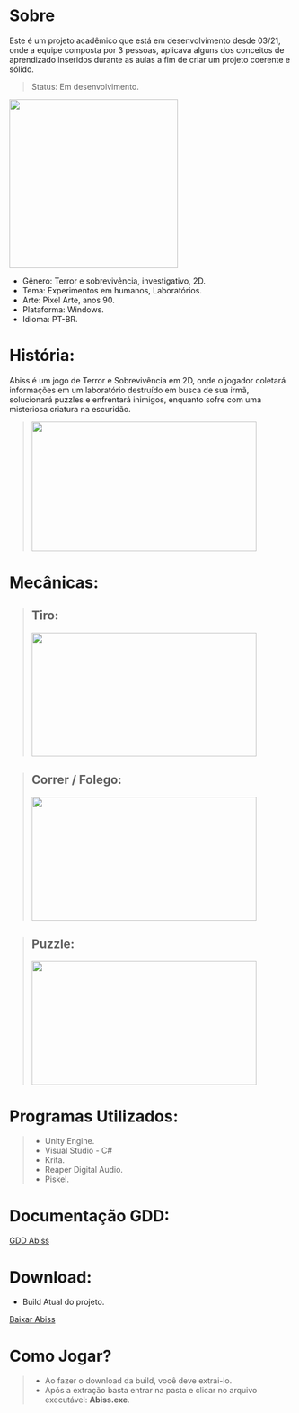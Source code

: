 # Sobre
Este é um projeto acadêmico que está em desenvolvimento desde 03/21, onde a equipe composta por 3 pessoas, aplicava alguns dos conceitos de aprendizado inseridos durante as aulas a fim de criar um projeto coerente e sólido.

> Status: Em desenvolvimento.

<img src="https://github.com/Carlosdll22/ABISS/assets/135077890/82dfbd02-9d52-477f-bb07-2ee07bb3c7ae" width="300" height="300" />



+ Gênero: Terror e sobrevivência, investigativo, 2D.
+ Tema: Experimentos em humanos, Laboratórios.
+ Arte: Pixel Arte, anos 90.
+ Plataforma: Windows.
+ Idioma: PT-BR.

# História:
Abiss é um jogo de Terror e Sobrevivência em 2D, onde o jogador coletará informações em um laboratório destruído em busca de sua irmã, solucionará puzzles e enfrentará inimigos, enquanto sofre com uma misteriosa criatura na escuridão.

> <img src="https://github.com/Carlosdll22/ABISS/assets/135077890/3ddb3ae6-a4bb-4446-9c91-922a1bff89ff" width="400" height="230" />

# Mecânicas:

> ## Tiro:
> <img src="https://github.com/Carlosdll22/ABISS/assets/135077890/91da5c33-b093-4ade-b509-a14b1286daae" width="400" height="220" />

> ## Correr / Folego:
> <img src="https://github.com/Carlosdll22/ABISS/assets/135077890/36b235da-6613-4bef-9ac3-2afa45c0f3ab" width="400" height="220" />

> ## Puzzle:
> <img src="https://github.com/Carlosdll22/ABISS/assets/135077890/52af7aae-d6d2-4342-b1b1-78c4b12205e3" width="400" height="220" />


# Programas Utilizados:

> + Unity Engine.
> + Visual Studio - C#
> + Krita.
> + Reaper Digital Audio.
> + Piskel.

# Documentação GDD:

[GDD Abiss](https://docs.google.com/document/d/1BnNitLCJvuzx7TMl2nRRkDlvAm3u84Eg/edit?usp=sharing&ouid=108651226990019620528&rtpof=true&sd=true)

# Download:
+ Build Atual do projeto.

[Baixar Abiss](https://drive.google.com/file/d/101mq92vNNt0zRPmYveGAbvfsNdHOCt5G/view?usp=sharing)

# Como Jogar?

> + Ao fazer o download da build, você deve extrai-lo.
> + Após a extração basta entrar na pasta e clicar no arquivo executável: **Abiss.exe**.



